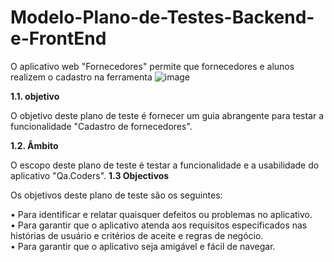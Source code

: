 # Modelo-Plano-de-Testes-Backend-e-FrontEnd
O aplicativo web "Fornecedores" permite que fornecedores e alunos realizem o cadastro na ferramenta
![image](https://github.com/user-attachments/assets/e99ae96f-813a-45ca-8953-bbf3bd6d7b46)

**1.1. objetivo**<p>
O objetivo deste plano de teste é fornecer um guia abrangente para testar a funcionalidade "Cadastro de fornecedores".<p>
**1.2. Âmbito**<p>
O escopo deste plano de teste é testar a funcionalidade e a usabilidade do aplicativo "Qa.Coders".
 **1.3 Objectivos**<p>
 Os objetivos deste plano de teste são os seguintes:<p>
• Para identificar e relatar quaisquer defeitos ou problemas no aplicativo.<br>
• Para garantir que o aplicativo atenda aos requisitos especificados nas histórias de usuário e critérios de aceite e regras de negócio.<br>
• Para garantir que o aplicativo seja amigável e fácil de navegar.<p>

